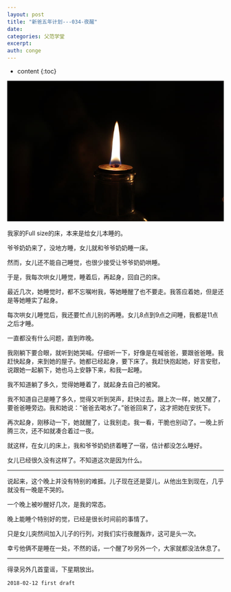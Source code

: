 ```yaml
---
layout: post
title: "新爸五年计划---034-夜醒"
date:
categories: 父范学堂
excerpt:
auth: conge
---
```

* content
{:toc}

![Night light](/assets/images/父范学堂/118382-07e29b6eb3d06e05.png)

我家的Full size的床，本来是给女儿本睡的。

爷爷奶奶来了，没地方睡，女儿就和爷爷奶奶睡一床。

然而，女儿还不能自己睡觉，也很少接受让爷爷奶奶哄睡。

于是，我每次哄女儿睡觉，睡着后，再起身，回自己的床。

最近几次，她睡觉时，都不忘嘱咐我，等她睡醒了也不要走。我答应着她，但是还是等她睡实了起身。

每次哄女儿睡觉后，我还要忙点儿别的再睡。女儿8点到9点之间睡，我都是11点之后才睡。

一直都没有什么问题，直到昨晚。

我刚躺下要合眼，就听到她哭喊。仔细听一下，好像是在喊爸爸，要跟爸爸睡。我赶快起身，来到她的屋子。她都已经起身，要下床了。我赶快抱起她，好言安慰，说跟她一起躺下，她也马上安静下来，和我一起睡。

我不知道躺了多久，觉得她睡着了，就起身去自己的被窝。

我不知道自己是睡了多久，觉得又听到哭声，赶快过去。跟上次一样，她又醒了，要爸爸睡旁边。我和她说：“爸爸去喝水了。”爸爸回来了，这才把她在安抚下。

再次起身，刚移动一下，她就醒了，让我别走。我一看，干脆也别动了。一晚上折腾三次，还不如就凑合着过一夜。

就这样，在女儿的床上，我和爷爷奶奶挤着睡了一宿，估计都没怎么睡好。

女儿已经很久没有这样了。不知道这次是因为什么。

----

说起来，这个晚上并没有特别的难捱。儿子现在还是婴儿，从他出生到现在，几乎就没有一晚是不哭的。

一个晚上被吵醒好几次，是我的常态。

晚上能睡个特别好的觉，已经是很长时间前的事情了。

只是女儿突然间加入儿子的行列，对我们实行夜醒轰炸，这可是头一次。

幸亏他俩不是睡在一处，不然的话，一个醒了吵另外一个，大家就都没法休息了。

----

得录另外几首童谣，下星期放出。


```
2018-02-12 first draft
```

